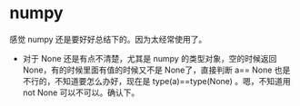 
# numpy

感觉 numpy 还是要好好总结下的。因为太经常使用了。

- 对于 None 还是有点不清楚，尤其是 numpy 的类型对象，空的时候返回 None，有的时候里面有值的时候又不是 None了，直接判断 a== None 也是不行的，不知道要怎么办好，现在是 type(a)==type(None) 。嗯，不知道用 not None 可以不可以。确认下。

